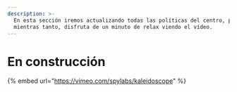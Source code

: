 ```yaml
---
description: >-
  En esta sección iremos actualizando todas las políticas del centro, pero
  mientras tanto, disfruta de un minuto de relax viendo el vídeo.
---
```


# En construcción

{% embed url="https://vimeo.com/spylabs/kaleidoscope" %}



